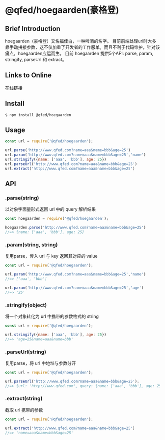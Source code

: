 # @qfed/hoegaarden(豪格登)

##  Brief Introduction

hoegaarden（豪格登）又名福佳白，一种啤酒的名字。
目前前端处理url时大多靠手动拼接参数，这不仅加重了开发者的工作服单，而且不利于代码维护，针对该痛点，hoegaarden应运而生。
目前 hoegaarden 提供5个API: parse, param, stringify, parseUrl 和 extract。

##  Links to Online

[在线链接](https://qfed.github.io/hoegaarden/)

## Install

```
$ npm install @qfed/hoegaarden
```

## Usage

```js
const url = require('@qfed/hoegaarden');

url.parse('http://www.qfed.com?name=aaa&name=bbb&age=25')
url.param('http://www.qfed.com?name=aaa&name=bbb&age=25','name')
url.stringify({name: ['aaa', 'bbb'], age: 25})
url.parseUrl('http://www.qfed.com?name=aaa&name=bbb&age=25')
url.extract('http://www.qfed.com?name=aaa&name=bbb&age=25')
```


## API

### .parse(string)

以对象字面量形式返回 url 中的 query 解析结果

```js
const hoegaarden = require('@qfed/hoegaarden');

hoegaarden.parse('http://www.qfed.com?name=aaa&name=bbb&age=25')
//=> {name: ['aaa', 'bbb'], age: 25}
```

### .param(string, string)

复用parse，传入 url 与 key 返回其对应的 value

```js
const url = require('@qfed/hoegaarden');

url.param('http://www.qfed.com?name=aaa&name=bbb&age=25','name')
//=> ['aaa', 'bbb']

url.param('http://www.qfed.com?name=aaa&name=bbb&age=25','age')
//=> '25'
```

### .stringify(object)

将一个对象转化为 url 中携带的参数格式的 string

```js
const url = require('@qfed/hoegaarden');

url.stringify({name: ['aaa', 'bbb'], age: 25})
//=> 'age=25&name=aaa&name=bbb'
```

### .parseUrl(string)

复用parse，将 url 中地址与参数分开

```js
const url = require('@qfed/hoegaarden');

url.parseUrl('http://www.qfed.com?name=aaa&name=bbb&age=25');
//=> {url: 'http://www.qfed.com', query: {name: ['aaa', 'bbb'], age: 25}}
```

### .extract(string)

 截取 url 携带的参数

```js
const url = require('@qfed/hoegaarden');

url.extract('http://www.qfed.com?name=aaa&name=bbb&age=25')
//=> 'name=aaa&name=bbb&age=25'
```
